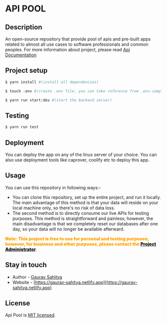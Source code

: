# API POOL

## Description

An open-source repository that provide pool of apis and pre-built apps related to almost all use cases to software professionals and common peoples. For more information about project, please read [Api Documentation](https://apipool.application.bookjn.in/api-docs)

## Project setup

```bash
$ yarn install #(install all dependencies)

$ touch .env #(create .env file, you can take reference from .env-sample file)

$ yarn run start:dev #(start the backend server)
```

## Testing

```bash
$ yarn run test
```

## Deployment

You can deploy the app on any of the linux server of your choice. You can also use deployment tools like caprover, coolify etc to deploy this app.

## Usage

You can use this repository in following ways:-

- You can clone this repository, set up the entire project, and run it locally. The main advantage of this method is that your data will reside on your local machine only, so there's no risk of data loss.
- The second method is to directly consume our live APIs for testing purposes. This method is straightforward and painless; however, the main disadvantage is that we completely reset our databases after one day, so your data will no longer be available afterward.

<p style="color:orange;font-weight:900"> Note: This project is free to use for personal and testing purposes; however, for business and other purposes, please contact the <a href="mailto:works.sahitya@gmail.com?Subject=License%20Purchase">Project Administrator</a>.</p>

## Stay in touch

- Author - [Gaurav Sahitya](https://linkedin.com/in/sahityagaurav4210)
- Website - [https://gaurav-sahitya.netlify.app](https://gaurav-sahitya.netlify.app)

## License

Api Pool is [MIT licensed](https://github.com/nestjs/nest/blob/master/LICENSE).
